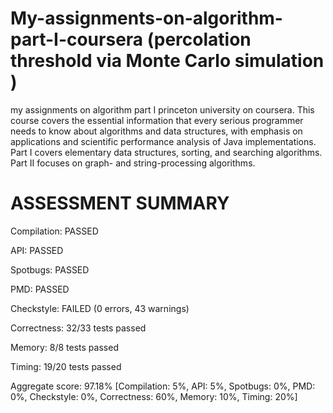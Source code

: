 # My-assignments-on-algorithm-part-I-coursera (percolation threshold via Monte Carlo simulation )
my assignments on algorithm part I princeton university on coursera.  This course covers the essential information that every serious programmer needs to know about algorithms and data structures, with emphasis on applications and scientific performance analysis of Java implementations. Part I covers elementary data structures, sorting, and searching algorithms. Part II focuses on graph- and string-processing algorithms.



# ASSESSMENT SUMMARY

Compilation: PASSED  

API: PASSED  

Spotbugs: PASSED 

PMD: PASSED 

Checkstyle: FAILED (0 errors, 43 warnings)

Correctness: 32/33 tests passed  

Memory: 8/8 tests passed  

Timing: 19/20 tests passed

Aggregate score: 97.18% [Compilation: 5%, API: 5%, Spotbugs: 0%, PMD: 0%, Checkstyle: 0%, Correctness: 60%, Memory: 10%, Timing: 20%] 
